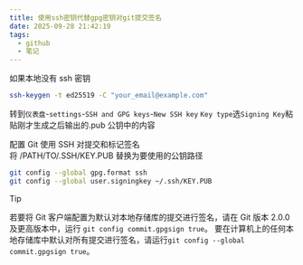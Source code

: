 ```yaml
---
title: 使用ssh密钥代替gpg密钥对git提交签名
date: 2025-09-28 21:42:19
tags:
  - github
  - 笔记
---
```


如果本地没有 ssh 密钥

```bash
ssh-keygen -t ed25519 -C "your_email@example.com"
```

转到`仪表盘`-`settings`-`SSH and GPG keys`-`New SSH key`
`Key type`选`Signing Key`粘贴刚才生成之后输出的.pub 公钥中的内容

配置 Git 使用 SSH 对提交和标记签名  
将 /PATH/TO/.SSH/KEY.PUB 替换为要使用的公钥路径

```bash
git config --global gpg.format ssh
git config --global user.signingkey ~/.ssh/KEY.PUB
```

> [!TIP]
> 若要将 Git 客户端配置为默认对本地存储库的提交进行签名，请在 Git 版本 2.0.0 及更高版本中，运行 `git config commit.gpgsign true`。 要在计算机上的任何本地存储库中默认对所有提交进行签名，请运行`git config --global commit.gpgsign true`。
